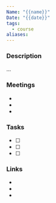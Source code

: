 ```yaml
---
Name: "{{name}}"
Date: "{{date}}"
tags:
  - course
aliases:
---
```

### Description
...

### Meetings
- 
- 
- 

### Tasks
- [ ] 
- [ ] 
- [ ] 

### Links
- 
- 
- 